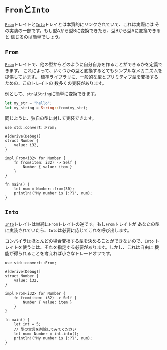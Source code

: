 # `From`と`Into`

[`From`]トレイトと[`Into`]トレイとは本質的にリンクされていて、これは実際には
その実装の一部です。もし型Aから型Bに変換できたら、型Bから型Aに変換できると
信じるのは簡単でしょう。

## `From`

[`From`]トレイトで、他の型からどのように自分自身を作ることができるかを定義できます。
これによって、いくつかの型と変換するとてもシンプルなメカニズムを提供しています。
標準ライブラリに、一般的な型とプリミティブ型を変換するための、このトレイトの
数多くの実装があります。

例として、`str`は`String`に簡単に変換できます。

```rust
let my_str = "hello";
let my_string = String::from(my_str);
```

同じように、独自の型に対して実装できます。

```rust,editable
use std::convert::From;

#[derive(Debug)]
struct Number {
    value: i32,
}

impl From<i32> for Number {
    fn from(item: i32) -> Self {
        Number { value: item }
    }
}

fn main() {
    let num = Number::from(30);
    println!("My number is {:?}", num);
}
```

## `Into`

[`Into`]トレイトは単純に`From`トレイトの逆です。もし`From`トレイトが
あなたの型に実装されていたら、`Into`は必要に応じてこれを呼び出します。

コンパイラはほとんどの場合変換する型を決めることができないので、`Into`
トレイトを使うには、それを指定する必要があります。しかし、これは自由に
機能が得られることを考えれば小さなトレードオフです。

```rust,editable
use std::convert::From;

#[derive(Debug)]
struct Number {
    value: i32,
}

impl From<i32> for Number {
    fn from(item: i32) -> Self {
        Number { value: item }
    }
}

fn main() {
    let int = 5;
    // 型の宣言を削除してみてください
    let num: Number = int.into();
    println!("My number is {:?}", num);
}
```

[`From`]: https://doc.rust-lang.org/std/convert/trait.From.html
[`Into`]: https://doc.rust-lang.org/std/convert/trait.Into.html
